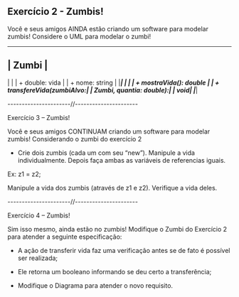 ## Exercício 2 - Zumbis!

Você e seus amigos AINDA estão criando um software para modelar zumbis! Considere o UML para modelar o zumbi!

 ___________________________
|           Zumbi           |
 ---------------------------
|                           |
|  + double: vida           |
|  + nome: string           |
|___________________________|
|                           |
| + mostraVida(): double    |
| + transfereVida(zumbiAlvo:|
|   Zumbi, quantia: double):|
|                       void|
|___________________________|

----------------------//----------------------

Exercício 3 – Zumbis!

Você e seus amigos CONTINUAM criando um software para modelar zumbis! Considerando o zumbi do exercício 2

- Crie dois zumbis (cada um com seu “new”).
Manipule a vida individualmente. Depois faça ambas as variáveis de referencias iguais.

Ex: z1 = z2;

Manipule a vida dos zumbis (através de z1 e z2). Verifique a vida deles.

----------------------//----------------------

Exercício 4 – Zumbis!

Sim isso mesmo, ainda estão no zumbis! Modifique o Zumbi do Exercício 2 para atender a seguinte especificação:

- A ação de transferir vida faz uma verificação antes se de fato é possível ser realizada;

- Ele retorna um booleano informando se deu certo a transferência;

- Modifique o Diagrama para atender o novo requisito.
